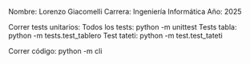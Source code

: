 Nombre: Lorenzo Giacomelli 
Carrera: Ingeniería Informática
Año: 2025

Correr tests unitarios: 
Todos los tests: python -m unittest
Tests tabla: python -m tests.test_tablero
Test tateti: python -m test.test_tateti

Correr código: python -m cli
